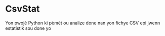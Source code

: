 # CsvStat
Yon pwojè Python ki pèmèt ou analize done nan yon fichye CSV epi jwenn estatistik sou done yo
